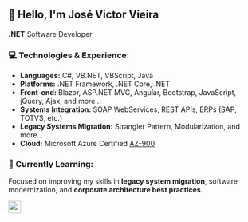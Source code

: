 ## 👋 Hello, I'm **José Victor Vieira**
<div>
	<strong>.NET</strong> Software Developer
</div>

### 💻 Technologies & Experience:
- **Languages:** C#, VB.NET, VBScript, Java  
- **Platforms:** .NET Framework, .NET Core, .NET  
- **Front-end:** Blazor, ASP.NET MVC, Angular, Bootstrap, JavaScript, jQuery, Ajax, and more... 
- **Systems Integration:** SOAP WebServices, REST APIs, ERPs (SAP, TOTVS, etc.)  
- **Legacy Systems Migration:** Strangler Pattern, Modularization, and more...
- **Cloud:** Microsoft Azure Certified [AZ-900](https://learn.microsoft.com/pt-br/users/jvieiradev/credentials/345eab2b167dd6d1)

### 🚀 Currently Learning:
Focused on improving my skills in **legacy system migration**, software modernization, and **corporate architecture best practices**.

<div align="left">
	<a href="https://www.linkedin.com/in/josevictorvieira/" target="_blank"><img height="25em" src="https://img.shields.io/badge/-Linkedin-0e76a8?style=flat-square&logo=Linkedin&logoColor=white&link=https://www.linkedin.com/in/josevictorvieira/"></a>
	<!--<a href="https://wakatime.com/@e68f8074-e300-4f87-b3a1-0aab91fd9819"><img height="25em" src="https://wakatime.com/badge/user/e68f8074-e300-4f87-b3a1-0aab91fd9819.svg" alt="Total time coded since Jul 20 2021" /></a>-->
</div>



